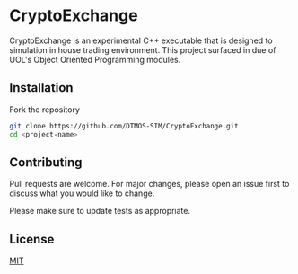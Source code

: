 # CryptoExchange

CryptoExchange is an experimental C++ executable that is designed to simulation in house trading environment. 
This project surfaced in due of UOL's Object Oriented Programming modules.

## Installation

Fork the repository

```bash
git clone https://github.com/DTMOS-SIM/CryptoExchange.git
cd <project-name> 
```

## Contributing
Pull requests are welcome. For major changes, please open an issue first to discuss what you would like to change.

Please make sure to update tests as appropriate.

## License
[MIT](https://choosealicense.com/licenses/mit/)
